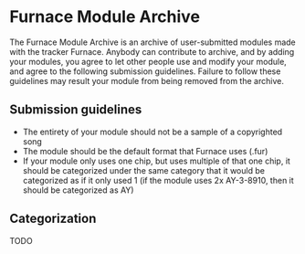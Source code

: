 # Furnace Module Archive
The Furnace Module Archive is an archive of user-submitted modules made with the tracker Furnace. Anybody can contribute to archive, and by adding your modules, you agree to let other people use and modify your module, and agree to the following submission guidelines. Failure to follow these guidelines may result your module from being removed from the archive.
## Submission guidelines
- The entirety of your module should not be a sample of a copyrighted song
- The module should be the default format that Furnace uses (.fur)
- If your module only uses one chip, but uses multiple of that one chip, it should be categorized under the same category that it would be categorized as if it only used 1 (if the module uses 2x AY-3-8910, then it should be categorized as AY)
## Categorization
TODO
